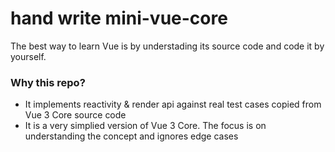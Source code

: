# hand write mini-vue-core

The best way to learn Vue is by understading its source code and code it by yourself.

### Why this repo?
- It implements reactivity & render api against real test cases copied from Vue 3 Core source code
- It is a very simplied version of Vue 3 Core. The focus is on understanding the concept and ignores edge cases
